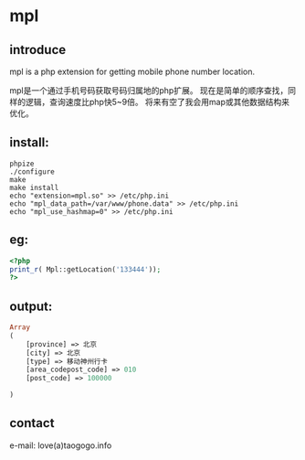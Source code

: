 mpl
=====
## introduce

mpl is a php extension for getting mobile phone number location.

mpl是一个通过手机号码获取号码归属地的php扩展。
现在是简单的顺序查找，同样的逻辑，查询速度比php快5~9倍。
将来有空了我会用map或其他数据结构来优化。

## install:
```shell
phpize
./configure 
make
make install
echo "extension=mpl.so" >> /etc/php.ini
echo "mpl_data_path=/var/www/phone.data" >> /etc/php.ini
echo "mpl_use_hashmap=0" >> /etc/php.ini

```
## eg:
```php
<?php
print_r( Mpl::getLocation('133444'));
?>
```
## output:
```php
Array
(
    [province] => 北京
    [city] => 北京
    [type] => 移动神州行卡
    [area_codepost_code] => 010
    [post_code] => 100000

)
```

## contact
e-mail: love(a)taogogo.info
